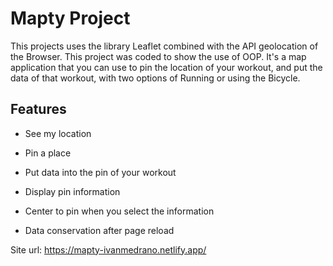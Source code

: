 # Mapty Project

This projects uses the library Leaflet combined with the API geolocation of the Browser. This project was coded to show the use of OOP. It's a map application that you can use to pin the location of your workout, and put the data of that workout, with two options of Running or using the Bicycle.

## Features

- See my location

- Pin a place

- Put data into the pin of your workout

- Display pin information

- Center to pin when you select the information

- Data conservation after page reload

Site url: https://mapty-ivanmedrano.netlify.app/

